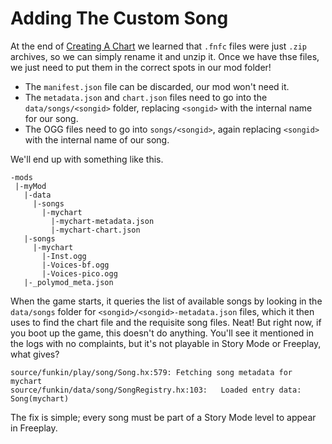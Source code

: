 # Adding The Custom Song

At the end of [Creating A Chart](02-01-creating-a-chart.md) we learned that `.fnfc` files were just `.zip` archives, so we can simply rename it and unzip it. Once we have thse files, we just need to put them in the correct spots in our mod folder!

- The `manifest.json` file can be discarded, our mod won't need it.
- The `metadata.json` and `chart.json` files need to go into the `data/songs/<songid>` folder, replacing `<songid>` with the internal name for our song.
- The OGG files need to go into `songs/<songid>`, again replacing `<songid>` with the internal name of our song.

We'll end up with something like this.

```
-mods
 |-myMod
   |-data
     |-songs
       |-mychart
         |-mychart-metadata.json
         |-mychart-chart.json
   |-songs
     |-mychart
       |-Inst.ogg
       |-Voices-bf.ogg
       |-Voices-pico.ogg
   |-_polymod_meta.json
```

When the game starts, it queries the list of available songs by looking in the `data/songs` folder for `<songid>/<songid>-metadata.json` files, which it then uses to find the chart file and the requisite song files. Neat! But right now, if you boot up the game, this doesn't do anything. You'll see it mentioned in the logs with no complaints, but it's not playable in Story Mode or Freeplay, what gives?

```
source/funkin/play/song/Song.hx:579: Fetching song metadata for mychart
source/funkin/data/song/SongRegistry.hx:103:   Loaded entry data: Song(mychart)
```

The fix is simple; every song must be part of a Story Mode level to appear in Freeplay.
